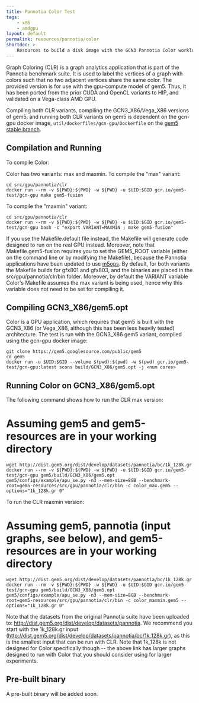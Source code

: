 ```yaml
---
title: Pannotia Color Test
tags:
    - x86
    - amdgpu
layout: default
permalink: resources/pannotia/color
shortdoc: >
    Resources to build a disk image with the GCN3 Pannotia Color workload.
---
```


Graph Coloring (CLR) is a graph analytics application that is part of the Pannotia benchmark suite.  It is used to label the vertices of a graph with colors such that no two adjacent vertices share the same color.  The provided version is for use with the gpu-compute model of gem5.  Thus, it has been ported from the prior CUDA and OpenCL variants to HIP, and validated on a Vega-class AMD GPU.

Compiling both CLR variants, compiling the GCN3_X86/Vega_X86 versions of gem5, and running both CLR variants on gem5 is dependent on the gcn-gpu docker image, `util/dockerfiles/gcn-gpu/Dockerfile` on the [gem5 stable branch](https://gem5.googlesource.com/public/gem5/+/refs/heads/stable).

## Compilation and Running

To compile Color:

Color has two variants: max and maxmin.  To compile the "max" variant:

```
cd src/gpu/pannotia/clr
docker run --rm -v ${PWD}:${PWD} -w ${PWD} -u $UID:$GID gcr.io/gem5-test/gcn-gpu make gem5-fusion
```

To compile the "maxmin" variant:

```
cd src/gpu/pannotia/clr
docker run --rm -v ${PWD}:${PWD} -w ${PWD} -u $UID:$GID gcr.io/gem5-test/gcn-gpu bash -c "export VARIANT=MAXMIN ; make gem5-fusion"
```

If you use the Makefile.default file instead, the Makefile will generate code designed to run on the real GPU instead.  Moreover, note that Makefile.gem5-fusion requires you to set the GEM5_ROOT variable (either on the command line or by modifying the Makefile), because the Pannotia applications have been updated to use [m5ops](https://www.gem5.org/documentation/general_docs/m5ops/).  By default, for both variants the Makefile builds for gfx801 and gfx803, and the binaries are placed in the src/gpu/pannotia/clr/bin folder.  Moreover, by default the VARIANT variable Color's Makefile assumes the max variant is being used, hence why this variable does not need to be set for compiling it.

## Compiling GCN3_X86/gem5.opt

Color is a GPU application, which requires that gem5 is built with the GCN3_X86 (or Vega_X86, although this has been less heavily tested) architecture.  The test is run with the GCN3_X86 gem5 variant, compiled using the gcn-gpu docker image:

```
git clone https://gem5.googlesource.com/public/gem5
cd gem5
docker run -u $UID:$GID --volume $(pwd):$(pwd) -w $(pwd) gcr.io/gem5-test/gcn-gpu:latest scons build/GCN3_X86/gem5.opt -j <num cores>
```

## Running Color on GCN3_X86/gem5.opt

The following command shows how to run the CLR max version:

# Assuming gem5 and gem5-resources are in your working directory
```
wget http://dist.gem5.org/dist/develop/datasets/pannotia/bc/1k_128k.gr
docker run --rm -v ${PWD}:${PWD} -w ${PWD} -u $UID:$GID gcr.io/gem5-test/gcn-gpu gem5/build/GCN3_X86/gem5.opt gem5/configs/example/apu_se.py -n3 --mem-size=8GB --benchmark-root=gem5-resources/src/gpu/pannotia/clr/bin -c color_max.gem5 --options="1k_128k.gr 0"
```

To run the CLR maxmin version:

# Assuming gem5, pannotia (input graphs, see below), and gem5-resources are in your working directory
```
wget http://dist.gem5.org/dist/develop/datasets/pannotia/bc/1k_128k.gr
docker run --rm -v ${PWD}:${PWD} -w ${PWD} -u $UID:$GID gcr.io/gem5-test/gcn-gpu gem5/build/GCN3_X86/gem5.opt gem5/configs/example/apu_se.py -n3 --mem-size=8GB --benchmark-root=gem5-resources/src/gpu/pannotia/clr/bin -c color_maxmin.gem5 --options="1k_128k.gr 0"
```

Note that the datasets from the original Pannotia suite have been uploaded to: <http://dist.gem5.org/dist/develop/datasets/pannotia>.  We recommend you start with the 1k_128k.gr input (<http://dist.gem5.org/dist/develop/datasets/pannotia/bc/1k_128k.gr>), as this is the smallest input that can be run with CLR.  Note that 1k_128k is not designed for Color specifically though -- the above link has larger graphs designed to run with Color that you should consider using for larger experiments.

## Pre-built binary

A pre-built binary will be added soon.

